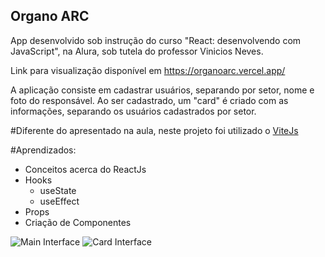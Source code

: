 ## Organo ARC

App desenvolvido sob instrução do curso "React: desenvolvendo com JavaScript", na Alura, sob tutela do professor Vinicios Neves.

Link para visualização disponível em https://organoarc.vercel.app/

A aplicação consiste em cadastrar usuários, separando por setor, nome e foto do responsável.
Ao ser cadastrado, um "card" é criado com as informações, separando os usuários cadastrados por setor.

#Diferente do apresentado na aula, neste projeto foi utilizado o <a href="https://vitejs.dev/guide/" target="_blank">ViteJs</a>

#Aprendizados:
- Conceitos acerca do ReactJs
- Hooks
  - useState
  - useEffect
- Props
- Criação de Componentes

![Main Interface](https://i.imgur.com/xfSIgC0.png)
![Card Interface](https://i.imgur.com/MBZJqqy.png)
